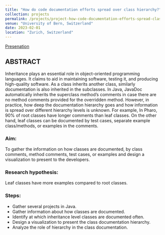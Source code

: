 ```yaml
---
title: "How do code documentation efforts spread over class hierarchy?"
collection: projects
permalink: /projects/project-how-code-documentation-efforts-spread-class-hierarchy
venue: "University of Bern, Switzerland"
date: 2023-02-01
location: "Zurich, Switzerland"
---
```


[Presenation](https://poojaruhal.github.io/files/Slides-How-code-documentation-efforts-spread-class-hierarchy.pdf)

## ABSTRACT
Inheritance plays an essential role in object-oriented programming languages. It claims to aid in maintaining software, testing it, and producing high-quality software. As a class inherits another class, similarly documentation is also inherited in the subclasses. In Java, JavaDoc automatically inherits the superclass method’s comments in case there are no method comments provided for the overridden method. However, in practice, how deep the documentation hierarchy goes and how information is spread over different hierarchy levels is unknown. For example, In Pharo, 90% of root classes have longer comments than leaf classes. On the other hand, leaf classes can be documented by test cases, separate example class/methods, or examples in the comments.

### Aim: 
To gather the information on how classes are documented, by class comments, method comments, test cases, or examples and design a visualization to present to the developers.

### Research hypothesis: 
Leaf classes have more examples compared to root classes.

### Steps:
- Gather several projects in Java.
- Gather information about how classes are documented.
- Identify at which inheritance level classes are documented often.
- Design a visualization to present the class documentation hierarchy.
- Analyze the role of hierarchy in the class documentation.<br>
